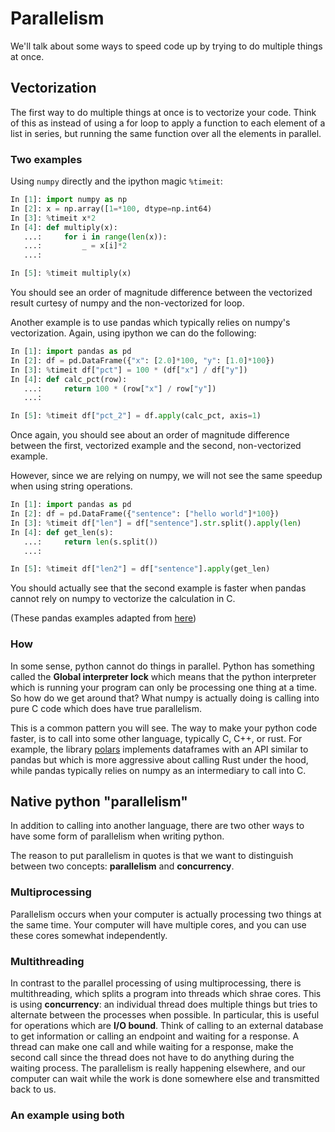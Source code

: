# Parallelism

We'll talk about some ways to speed code up by trying
to do multiple things at once.

## Vectorization

The first way to do multiple things at once is to vectorize
your code. Think of this as instead of using a for loop to
apply a function to each element of a list in series, but
running the same function over all the elements in parallel.

### Two examples

Using `numpy` directly and the ipython magic `%timeit`:

```python
In [1]: import numpy as np
In [2]: x = np.array([1=*100, dtype=np.int64)
In [3]: %timeit x*2
In [4]: def multiply(x):
   ...:     for i in range(len(x)):
   ...:         _ = x[i]*2
   ...:

In [5]: %timeit multiply(x)
```

You should see an order of magnitude difference between
the vectorized result curtesy of numpy and the non-vectorized
for loop.

Another example is to use pandas which typically relies on
numpy's vectorization. Again, using ipython we can do the
following:

```python
In [1]: import pandas as pd
In [2]: df = pd.DataFrame({"x": [2.0]*100, "y": [1.0]*100})
In [3]: %timeit df["pct"] = 100 * (df["x"] / df["y"])
In [4]: def calc_pct(row):
   ...:     return 100 * (row["x"] / row["y"])
   ...:

In [5]: %timeit df["pct_2"] = df.apply(calc_pct, axis=1)
```

Once again, you should see about an order of magnitude difference
between the first, vectorized example and the second, non-vectorized
example.

However, since we are relying on numpy, we will not see the same
speedup when using string operations.

```python
In [1]: import pandas as pd
In [2]: df = pd.DataFrame({"sentence": ["hello world"]*100})
In [3]: %timeit df["len"] = df["sentence"].str.split().apply(len)
In [4]: def get_len(s):
   ...:     return len(s.split())
   ...:

In [5]: %timeit df["len2"] = df["sentence"].apply(get_len)
```

You should actually see that the second example is faster when
pandas cannot rely on numpy to vectorize the calculation in C.

(These pandas examples adapted from [here](https://pythonspeed.com/articles/pandas-vectorization/#:~:text=Be%20aware%20of%20the%20multiple,t%20use%20native%20code%20loops.))

### How

In some sense, python cannot do things in parallel. Python
has something called the __Global interpreter lock__ which
means that the python interpreter which is running your
program can only be processing one thing at a time. So
how do we get around that? What numpy is actually doing
is calling into pure C code which does have true parallelism.

This is a common pattern you will see. The way to make your
python code faster, is to call into some other language, typically
C, C++, or rust. For example, the library [polars](https://www.pola.rs/)
implements dataframes with an API similar to pandas but which
is more aggressive about calling Rust under the hood, while pandas
typically relies on numpy as an intermediary to call into C.

## Native python "parallelism"

In addition to calling into another language, there are two
other ways to have some form of parallelism when writing python.

The reason to put parallelism in quotes is that we want to
distinguish between two concepts: __parallelism__ and __concurrency__.

### Multiprocessing

Parallelism occurs when your computer is actually processing two things
at the same time. Your computer will have multiple cores, and you can use
these cores somewhat independently.

### Multithreading

In contrast to the parallel processing of using multiprocessing, there is
multithreading, which splits a program into threads which shrae cores.
This is using __concurrency__: an individual thread does multiple things
but tries to alternate between the processes when possible. In particular,
this is useful for operations which are __I/O bound__. Think of calling to
an external database to get information or calling an endpoint and waiting
for a response. A thread can make one call and while waiting for a response,
make the second call since the thread does not have to do anything during
the waiting process. The parallelism is really happening elsewhere, and our
computer can wait while the work is done somewhere else and transmitted back
to us.

### An example using both
